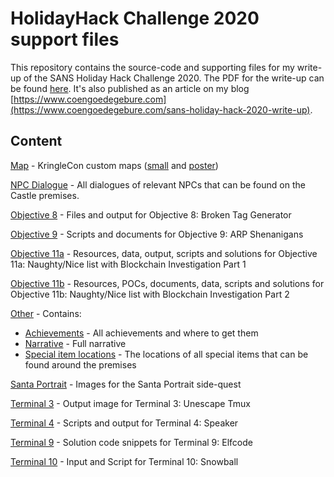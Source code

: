 # HolidayHack Challenge 2020 support files 
This repository contains the source-code and supporting files for my write-up of the SANS Holiday Hack Challenge 2020.
The PDF for the write-up can be found [here](Holiday%20Hack%20Challenge%202020%20-%20Coen%20Goedegebure.pdf). It's also published as an article on my blog [https://www.coengoedegebure.com](https://www.coengoedegebure.com/sans-holiday-hack-2020-write-up).


## Content
[Map](/Map) - KringleCon custom maps ([small](https://raw.githubusercontent.com/CoenGoedegebure/HolidayHackChallenge2020/main/Map/KringleCon_map_small.jpg) and [poster](https://raw.githubusercontent.com/CoenGoedegebure/HolidayHackChallenge2020/main/Map/KringleCon_map.jpg))

[NPC Dialogue](./NPCDialogue/) - All dialogues of relevant NPCs that can be found on the Castle premises.

[Objective 8](./Objective_08_Broken_Tag_Generator/) - Files and output for Objective 8: Broken Tag Generator

[Objective 9](./Objective_09_ARP_Shenanigans/) - Scripts and documents for Objective 9: ARP Shenanigans

[Objective 11a](./Objective_11a_NaughtyNice_Part1/) - Resources, data, output, scripts and solutions for Objective 11a: Naughty/Nice list with Blockchain Investigation Part 1

[Objective 11b](./Objective_11b_NaughtyNice_Part2/) - Resources, POCs, documents, data, scripts and solutions for Objective 11b: Naughty/Nice list with Blockchain Investigation Part 2

[Other](./Other/) - Contains:
* [Achievements](Other/Achievements.md) - All achievements and where to get them
* [Narrative](Other/Narrative.md) - Full narrative
* [Special item locations](Other/Special_item_locations.md) - The locations of all special items that can be found around the premises

[Santa Portrait](Santa_Portrait/) - Images for the Santa Portrait side-quest

[Terminal 3](./Terminal_03_Unescape_Tmux/) - Output image for Terminal 3: Unescape Tmux

[Terminal 4](./Terminal_04_Speaker/) - Scripts and output for Terminal 4: Speaker

[Terminal 9](./Terminal_09_Elfcode/elfcode.md) - Solution code snippets for Terminal 9: Elfcode

[Terminal 10](./Terminal_10_Snowball/) - Input and Script for Terminal 10: Snowball
